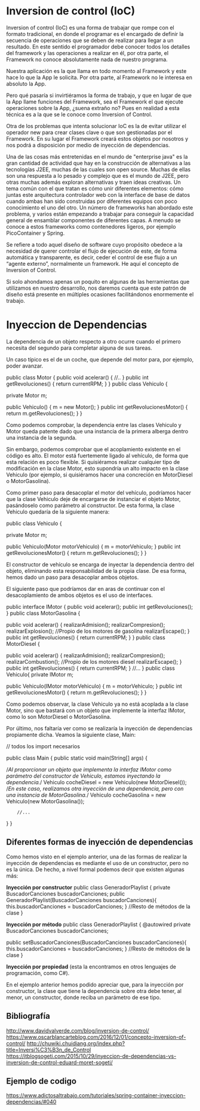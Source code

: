 # Inversion de control (IoC)

Inversion of control (IoC) es una forma de trabajar que rompe con el formato tradicional, en donde el programar es el encargado de definir la secuencia de operaciones que se deben de realizar para llegar a un resultado. En este sentido el programador debe conocer todos los detalles del framework y las operaciones a realizar en él, por otra parte, el Framework no conoce absolutamente nada de nuestro programa.

Nuestra aplicación es la que llama en todo momento al Framework y este hace lo que la App le solicita. Por otra parte, al Framework no le interesa en absoluto la App.

Pero qué pasaría si invirtiéramos la forma de trabajo, y que en lugar de que la App llame funciones del Framework, sea el Framework el que ejecute operaciones sobre la App, ¿suena extraño no? Pues en realidad a esta técnica es a la que se le conoce como Inversion of Control.

Otra de los problemas que intenta solucionar IoC es la de evitar utilizar el operador new para crear clases clave o que son gestionadas por el Framework. En su lugar el Framework creará estos objetos por nosotros y nos podrá a disposición por medio de inyección de dependencias.
 
Una de las cosas más entretenidas en el mundo de "enterprise java" es la gran cantidad de actividad que hay en la construcción de alternativas a las tecnologías J2EE, muchas de las cuales son open source. Muchas de ellas son una respuesta a lo pesado y complejo que es el mundo de J2EE, pero otras muchas además exploran alternativas y traen ideas creativas. Un tema común con el que tratan es cómo unir diferentes elementos: cómo juntas este arquitectura controlador web con la interface de base de datos cuando ambas han sido construidas por diferentes equipos con poco conocimiento el uno del otro. Un número de frameworks han abordado este problema, y varios están empezando a trabajar para conseguir la capacidad general de ensamblar componentes de diferentes capas. A menudo se conoce a estos frameworks como contenedores ligeros, por ejemplo PicoContainer y Spring.

Se refiere a todo aquel diseño de software cuyo propósito obedece a la necesidad de querer controlar el flujo de ejecución de este, de forma automática y transparente, es decir, ceder el control de ese flujo a un “agente externo”, normalmente un framework. He aquí el concepto de Inversion of Control.

Si solo ahondamos apenas un poquito en algunas de las herramientas que utilizamos en nuestro desarrollo, nos daremos cuenta que este patrón de diseño está presente en múltiples ocasiones facilitándonos enormemente el trabajo.

# Inyeccion de Dependencias

La dependencia de un objeto respecto a otro ocurre cuando el primero necesita del segundo para completar alguna de sus tareas.

Un caso típico es el de un coche, que depende del motor para, por ejemplo, poder avanzar.

public class Motor {
   public void acelerar() {
       //..
   }
   public int getRevoluciones() {
        return currentRPM;
   }
}
public class Vehiculo {

   private Motor m;
     
   public Vehiculo() {
        m = new Motor();
   }
   public int getRevolucionesMotor() {
       return m.getRevoluciones();
   }
}

Como podemos comprobar, la dependencia entre las clases Vehiculo y Motor queda patente dado que una instancia de la primera alberga dentro una instancia de la segunda.

Sin embargo, podemos comprobar que el acoplamiento existente en el código es alto. El motor está fuertemente ligado al vehículo, de forma que esta relación es poco flexible. Si quisiéramos realizar cualquier tipo de modificación en la clase Motor, esto supondría un alto impacto en la clase Vehiculo (por ejemplo, si quisiéramos hacer una concreción en MotorDiesel o MotorGasolina).

Como primer paso para desacoplar el motor del vehículo, podríamos hacer que la clase Vehiculo deje de encargarse de instanciar el objeto Motor, pasándoselo como parámetro al constructor. De esta forma, la clase Vehiculo quedaría de la siguiente manera:

public class Vehiculo {
   
   private Motor m;
 
   public Vehiculo(Motor motorVehiculo) {
        m = motorVehiculo;
   }
   public int getRevolucionesMotor() {
        return m.getRevoluciones();
   }
}

El constructor de vehículo se encarga de inyectar la dependencia dentro del objeto, eliminando esta responsabilidad de la propia clase. De esa forma, hemos dado un paso para desacoplar ambos objetos.

El siguiente paso que podríamos dar en aras de continuar con el desacoplamiento de ambos objetos es el uso de interfaces.

public interface IMotor {
   public void acelerar();
   public int getRevoluciones();
}
public class MotorGasolina {
 
   public void acelerar() {
        realizarAdmision();
        realizarCompresion();
        realizarExplosion();        //Propio de los motores de gasolina
        realizarEscape();
   }
   public int getRevoluciones() {
        return currentRPM;
   }
}
public class MotorDiesel {
 
   public void acelerar() {
        realizarAdmision();
        realizarCompresion();
        realizarCombustion();        //Propio de los motores diesel
        realizarEscape();
    }
    public int getRevoluciones() {
        return currentRPM;
    }
    //...
}
public class Vehiculo{
    private IMotor m;

   public Vehiculo(IMotor motorVehiculo) {
        m = motorVehiculo;
   } 
   public int getRevolucionesMotor() {
        return m.getRevoluciones();
   }
}

Como podemos observar, la clase Vehiculo ya no está acoplada a la clase Motor, sino que bastará con un objeto que implemente la interfaz IMotor, como lo son MotorDiesel o MotorGasolina.

Por último, nos faltaría ver como se realizaría la inyección de dependencias propiamente dicha. Veamos la siguiente clase, Main:

// todos los import necesarios
 
public class Main {
    public static void main(String[] args) {
 
   /*Al proporcionar un objeto que implementa la interfaz IMotor 
        como parámetro del constructor de Vehiculo, estamos inyectando 
        la dependencia.*/
        Vehiculo cocheDiesel = new Vehiculo(new MotorDiesel());
        /*En este caso, realizamos otra inyección de una dependencia, 
        pero con una instancia de MotorGasolina.*/
        Vehiculo cocheGasolina = new Vehiculo(new MotorGasolina());
 
        //...
   }
}

## Diferentes formas de inyección de dependencias

Como hemos visto en el ejemplo anterior, una de las formas de realizar la inyección de dependencias es mediante el uso de un constructor, pero no es la única. De hecho, a nivel formal podemos decir que existen algunas más:

**Inyección por constructor**
public class GeneradorPlaylist {
   private BuscadorCanciones buscadorCanciones;
   public GeneradorPlaylist(BuscadorCanciones buscadorCanciones){
        this.buscadorCanciones = buscadorCanciones;
   }
  //Resto de métodos de la clase
}

**Inyección por método**
public class GeneradorPlaylist {
   @autowired
   private BuscadorCanciones buscadorCanciones;

   public setBuscadorCanciones(BuscadorCanciones buscadorCanciones){
        this.buscadorCanciones = buscadorCanciones;
   }
   //Resto de métodos de la clase
}

**Inyección por propiedad** (esta la encontramos en otros lenguajes de programación, como C#).

En el ejemplo anterior hemos podido apreciar que, para la inyección por constructor, la clase que tiene la dependencia sobre otra debe tener, al menor, un constructor, donde reciba un parámetro de ese tipo.

## Bibliografía
http://www.davidvalverde.com/blog/inversion-de-control/
https://www.oscarblancarteblog.com/2016/12/01/concepto-inversion-of-control/
http://chuwiki.chuidiang.org/index.php?title=Inversi%C3%B3n_de_Control
https://itblogsogeti.com/2015/10/29/inyeccion-de-dependencias-vs-inversion-de-control-eduard-moret-sogeti/

## Ejemplo de codigo
https://www.adictosaltrabajo.com/tutoriales/spring-container-inyeccion-dependencias/#040
